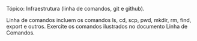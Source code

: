 Tópico: Infraestrutura (linha de comandos, git e github).

Linha de comandos incluem os comandos ls, cd, scp, pwd, mkdir, rm, find, export e outros. Exercite os comandos ilustrados no documento Linha de Comandos.
